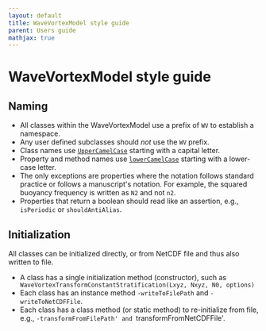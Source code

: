 ```yaml
---
layout: default
title: WaveVortexModel style guide
parent: Users guide
mathjax: true
---
```


#  WaveVortexModel style guide

## Naming

- All classes within the WaveVortexModel use a prefix of `WV` to establish a namespace.
- Any user defined subclasses should *not* use the `WV` prefix.
- Class names use [`UpperCamelCase`](https://en.wikipedia.org/wiki/Camel_case) starting with a capital letter.
- Property and method names use [`lowerCamelCase`](https://en.wikipedia.org/wiki/Camel_case) starting with a lower-case letter.
- The only exceptions are properties where the notation follows standard practice or follows a manuscript's notation. For example, the squared buoyancy frequency is written as `N2` and not `n2`.
- Properties that return a boolean should read like an assertion, e.g., `isPeriodic` or `shouldAntiAlias`.

## Initialization

All classes can be initialized directly, or from NetCDF file and thus also written to file. 

- A class has a single initialization method (constructor), such as ` WaveVortexTransformConstantStratification(Lxyz, Nxyz, N0, options)`
- Each class has an instance method `-writeToFilePath` and `-writeToNetCDFFile`.
- Each class has a class method (or static method) to re-initialize from file, e.g., `-transformFromFilePath' and `transformFromNetCDFFile'.


